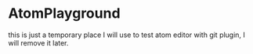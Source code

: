 # AtomPlayground
this is just a temporary place I will use to test atom editor with git plugin, I will remove it later.
